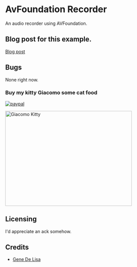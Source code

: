 # AvFoundation Recorder

An audio recorder using AVFoundation.

## Blog post for this example.

[Blog post](http://www.rockhoppertech.com/blog/avfoundation-audio-recording-with-swift/)



## Bugs

None right now.

### Buy my kitty Giacomo some cat food

[![paypal](https://www.paypalobjects.com/en_US/i/btn/btn_donate_SM.gif)](https://www.paypal.com/cgi-bin/webscr?cmd=_donations&business=F5KE9Z29MH8YQ&bnP-DonationsBF:btn_donate_SM.gif:NonHosted)

<img src="http://www.rockhoppertech.com/blog/wp-content/uploads/2015/05/IMG_0657.png" alt="Giacomo Kitty" width="400" height="300">


## Licensing

I'd appreciate an ack somehow.

## Credits

*	[Gene De Lisa](http://rockhoppertech.com/blog/)